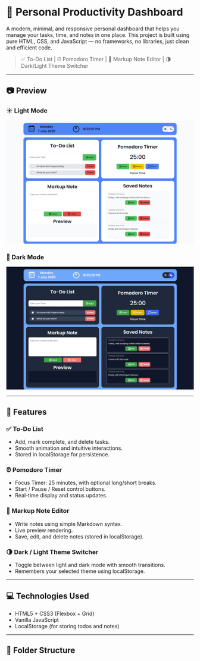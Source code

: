 # 🌟 Personal Productivity Dashboard

A modern, minimal, and responsive personal dashboard that helps you manage your tasks, time, and notes in one place. This project is built using pure HTML, CSS, and JavaScript — no frameworks, no libraries, just clean and efficient code.

> ✅ To-Do List | ⏰ Pomodoro Timer | 📝 Markup Note Editor | 🌗 Dark/Light Theme Switcher

---

## 📷 Preview

### ☀️ Light Mode
![Light Mode](./assets/screenshots/light-mode.png)

### 🌙 Dark Mode
![Dark Mode](./assets/screenshots/dark-mode.png)

---

## 🚀 Features

### ✅ To-Do List
- Add, mark complete, and delete tasks.
- Smooth animation and intuitive interactions.
- Stored in localStorage for persistence.

### ⏰ Pomodoro Timer
- Focus Timer: 25 minutes, with optional long/short breaks.
- Start / Pause / Reset control buttons.
- Real-time display and status updates.

### 📝 Markup Note Editor
- Write notes using simple Markdown syntax.
- Live preview rendering.
- Save, edit, and delete notes (stored in localStorage).

### 🌗 Dark / Light Theme Switcher
- Toggle between light and dark mode with smooth transitions.
- Remembers your selected theme using localStorage.

---

## 💻 Technologies Used
- HTML5 + CSS3 (Flexbox + Grid)
- Vanilla JavaScript
- LocalStorage (for storing todos and notes)

---

## 📂 Folder Structure

